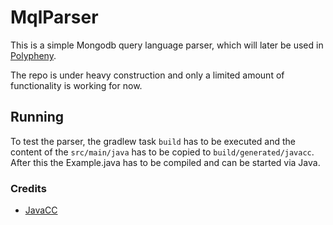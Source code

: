 # MqlParser

This is a simple Mongodb query language parser, which will later be used in [Polypheny](https://polypheny.org).

The repo is under heavy construction and only a limited amount of functionality is working for now.

## Running
To test the parser, the gradlew task ```build``` has to be executed and the content of the ```src/main/java``` 
has to be copied to ```build/generated/javacc```. After this the Example.java has to be compiled and can be started via Java.

### Credits
- [JavaCC](https://javacc.github.io/javacc/)
